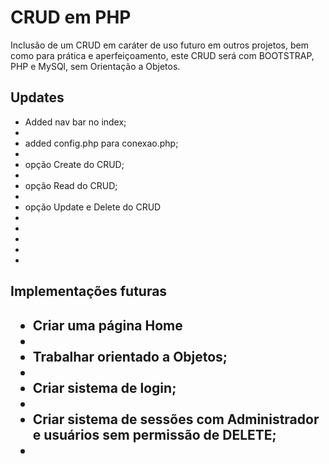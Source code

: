 <h1> CRUD em PHP </h1>

<p>
Inclusão de um CRUD em caráter de uso futuro em outros projetos, bem como para prática e aperfeiçoamento, este CRUD será com BOOTSTRAP, PHP e MySQl, sem Orientação a Objetos.
 </p>

<h2>Updates</h2>
 <ul>
 <li>Added nav bar no index;<li>
 <li>added config.php para conexao.php;<li>
 <li>opção Create do CRUD;<li>
 <li>opção Read do CRUD;<li>
 <li>opção Update e Delete do CRUD<li>
 <li> <li>
 <li> <li>
 </ul>

 <h2>Implementações futuras<h2>
<ul>
<li>Criar uma página Home<li>
<li>Trabalhar orientado a Objetos;<li>
<li>Criar sistema de login;<li>
<li>Criar sistema de sessões com Administrador e usuários sem permissão de DELETE;<li>
</ul>